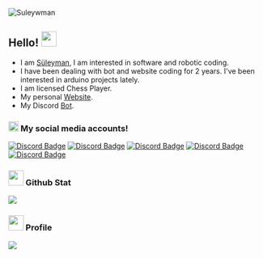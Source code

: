 <p align="left"> <img src="https://komarev.com/ghpvc/?username=sTheHunter&label=Profile%20views&color=ce3b56&style=flat" alt="Suleywman" /> </p>

## Hello! <img src="https://cdn.discordapp.com/emojis/730513541961875466.gif?size=96" width="30px">

- I am [Süleyman](https://discord.com/users/512316280129323022), I am interested in software and robotic coding.
- I have been dealing with bot and website coding for 2 years. I've been interested in arduino projects lately.
- I am licensed Chess Player.
- My personal [Website](https://www.suleywman.cf/).
- My Discord [Bot](https://discord.com/oauth2/authorize?client_id=842764627066617856&scope=bot%20applications.commands&permissions=1099780451582).

<h3><img src="https://cdn.discordapp.com/emojis/663699720257929236.webp?size=96&quality=lossless" width="20px"> My social media accounts!</h3>

[![Discord Badge](https://img.shields.io/badge/Discord%20-7289DA.svg?&amp;style=for-the-badge&amp;logo=discord&amp;logoColor=white)](https://discord.com/users/512316280129323022)
[![Discord Badge](https://img.shields.io/badge/Spotify-1ED761.svg?&amp;style=for-the-badge&amp;logo=spotify&amp;logoColor=white)](https://www.suleywman.cf/spotify)
[![Discord Badge](https://img.shields.io/badge/Github%20-171515.svg?&amp;style=for-the-badge&amp;logo=github&amp;logoColor=white)](https://www.suleywman.cf/github)
[![Discord Badge](https://img.shields.io/badge/Instagram%20-8a3ab9.svg?&amp;style=for-the-badge&amp;logo=instagram&amp;logoColor=white)](https://www.instagram.com/suleywman/)
[![Discord Badge](https://img.shields.io/badge/Twitter%20-1DA1F2.svg?&amp;style=for-the-badge&amp;logo=twitter&amp;logoColor=white)](https://twitter.com/suleywman)


<div >
<h3><img src="https://cdn.discordapp.com/emojis/735615640496504872.webp?size=96" width="30px"> Github Stat</h3>
   <a href="https://github.com/Suleywman" target="_blank">
      <img src="https://github-readme-stats.vercel.app/api/?username=Suleywman&show_icons=true&title_color=fff&icon_color=ffff00&text_color=9f9f9f&bg_color=151515">
   </a>
   
   <h3><img src="https://cdn.discordapp.com/emojis/657942852818436106.webp?size=96" width="30px"> Profile</h3>
   <a href="https://discord.com/users/512316280129323022" target="_blank">
      <img src="https://lanyard-profile-readme.vercel.app/api/512316280129323022">
   </a>
</div>
